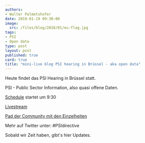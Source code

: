 ```yaml
---
authors: 
- Walter Palmetshofer
date: 2019-01-19 09:30:00
image:
  src: /files/blog/2018/01/eu-flag.jpg
tags:
- PSI
- Open data
type: post
layout: post
published: true
card: true
title: "mini-live blog PSI hearing in Brüssel - aka open data" 
---
```


Heute findet das PSI Hearing in Brüssel statt.

PSI - Public Sector Information, also quasi offene Daten.

[Schedule](http://ec.europa.eu/information_society/newsroom/image/document/2018-3/psi_public_hearing_19_01_2018__agenda_for_publication_online_263B5D70-9ECC-80E6-3389D2CDB575F406_49420.pdf)
startet um 9:30

[Livestream](https://webcast.ec.europa.eu/public-hearing-on-the-review-of-thedirective-on-the-reuse-of-public-sector-information#)

[Pad der Community mit den Einzelheiten](https://pad.okfn.de/p/psihearing)


Mehr auf Twitter unter: #PSIdirective


Sobald wir Zeit haben, gibt's hier Updates.
